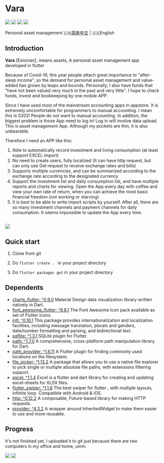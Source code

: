 # Vara
![](https://img.shields.io/badge/Toolkit-Flutter-blue.svg)  ![](https://img.shields.io/badge/Language-Dart-orange.svg)  ![](https://img.shields.io/apm/l/vim-mode)  ![](https://img.shields.io/badge/Process-Developing-blueviolet.svg)

Personal asset management
🇨🇳[简体中文](README-zh-cn.md) | 🇺🇸English

## Introduction

**Vara** [Estonian], means assets, A personal asset management app developed in flutter

Because of Covid-19, this year people attach great importance to "after-sleep income", so the demand for personal asset management and value-added has grown by leaps and bounds. Personally, I also have funds that "have not been valued very much in the past and very little". I hope to check funds, invest and bookkeeping by one mobile APP.

Since I have used most of the mainstream accounting apps in appstore. It is extremely uncomfortable for programmers to manual accounting. I mean this is 0202! People do not want to manual accounting. In addition, the biggest problem is those App need to log in! Log in will involve data upload. This is asset management App. Although my pockets are thin, it is also unbearable.

Therefore I need an APP like this:
1. Able to automatically record investment and living consumption (at least support EXCEL import)
2. No need to create users, fully localized (It can have http request, but can only use Get request to receive exchange rates and bills)
3. Supports multiple currencies, and can be summarized according to the exchange rate according to the designated currency
4. Support the investment list and daily consumption list, and have multiple reports and charts for viewing. Open the App every day with coffee and view your own rate of return, when you can achieve the most basic financial freedom (not working or starving)
5. It is best to be able to write import scripts by yourself. After all, there are so many investment channels and payment channels for daily consumption. It seems impossible to update the App every time.

![](https://gitee.com/wellmoonloft/images/raw/master/20200811223018.png)
------------------------------

## Quick start

1. Clone from git

2. Do `flutter create . ` in your project directory

3. Do `flutter packages get` in your project directory

## Dependents

- [charts_flutter: ^0.9.0](https://pub.dev/packages/charts_flutter) Material Design data visualization library written natively in Dart.
- [font_awesome_flutter: ^8.8.1](https://pub.dev/packages/font_awesome_flutter) The Font Awesome Icon pack available as set of Flutter Icons.
- [intl: ^0.16.1](https://pub.dev/packages/intl) This package provides internationalization and localization facilities, including message translation, plurals and genders, date/number formatting and parsing, and bidirectional text.
- [sqflite: ^1.3.1](https://pub.dev/packages/sqflite) SQLite plugin for Flutter.
- [path: ^1.7.0](https://pub.dev/packages/path) A comprehensive, cross-platform path manipulation library for Dart.
- [path_provider: ^1.6.11](https://pub.dev/packages/path_provider) A Flutter plugin for finding commonly used locations on the filesystem. 
- [file_picker: ^1.13.2](https://pub.dev/packages/file_picker) A package that allows you to use a native file explorer to pick single or multiple absolute file paths, with extensions filtering support.
- [excel: ^1.1.4](https://pub.dev/packages/excel) Excel is a flutter and dart library for creating and updating excel-sheets for XLSX files.
- [flutter_swiper: ^1.1.6](https://pub.dev/packages/flutter_swiper) The best swiper for flutter , with multiple layouts, infinite loop. Compatible with Android & iOS.
- [http: ^0.12.2](https://pub.dev/packages/http) A composable, Future-based library for making HTTP requests.
- [provider: ^4.3.2](https://pub.dev/packages/provider) A wrapper around InheritedWidget to make them easier to use and more reusable.
   
## Progress

It's not finished yet. I uploaded it to git just because there are two computers in my office and home, umm.

![](https://gitee.com/wellmoonloft/images/raw/master/20200811072657.png)
![](https://gitee.com/wellmoonloft/images/raw/master/20200811182320.png)